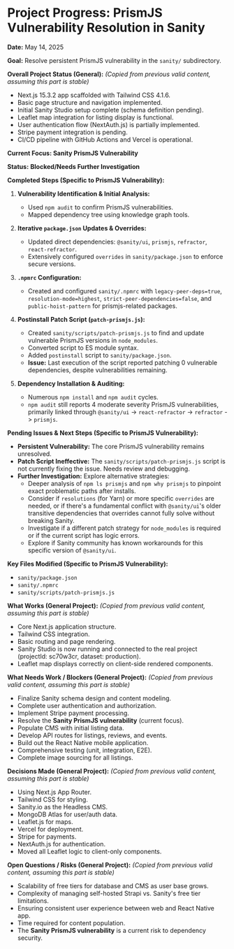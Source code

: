 # Project Progress: PrismJS Vulnerability Resolution in Sanity

**Date:** May 14, 2025

**Goal:** Resolve persistent PrismJS vulnerability in the `sanity/` subdirectory.

**Overall Project Status (General):**
*(Copied from previous valid content, assuming this part is stable)*
- Next.js 15.3.2 app scaffolded with Tailwind CSS 4.1.6.
- Basic page structure and navigation implemented.
- Initial Sanity Studio setup complete (schema definition pending).
- Leaflet map integration for listing display is functional.
- User authentication flow (NextAuth.js) is partially implemented.
- Stripe payment integration is pending.
- CI/CD pipeline with GitHub Actions and Vercel is operational.

**Current Focus: Sanity PrismJS Vulnerability**

**Status:** **Blocked/Needs Further Investigation**

**Completed Steps (Specific to PrismJS Vulnerability):**

1.  **Vulnerability Identification & Initial Analysis:**
    *   Used `npm audit` to confirm PrismJS vulnerabilities.
    *   Mapped dependency tree using knowledge graph tools.

2.  **Iterative `package.json` Updates & Overrides:**
    *   Updated direct dependencies: `@sanity/ui`, `prismjs`, `refractor`, `react-refractor`.
    *   Extensively configured `overrides` in `sanity/package.json` to enforce secure versions.

3.  **`.npmrc` Configuration:**
    *   Created and configured `sanity/.npmrc` with `legacy-peer-deps=true`, `resolution-mode=highest`, `strict-peer-dependencies=false`, and `public-hoist-pattern` for prismjs-related packages.

4.  **Postinstall Patch Script (`patch-prismjs.js`):**
    *   Created `sanity/scripts/patch-prismjs.js` to find and update vulnerable PrismJS versions in `node_modules`.
    *   Converted script to ES module syntax.
    *   Added `postinstall` script to `sanity/package.json`.
    *   **Issue:** Last execution of the script reported patching 0 vulnerable dependencies, despite vulnerabilities remaining.

5.  **Dependency Installation & Auditing:**
    *   Numerous `npm install` and `npm audit` cycles.
    *   `npm audit` still reports 4 moderate severity PrismJS vulnerabilities, primarily linked through `@sanity/ui` -> `react-refractor` -> `refractor` -> `prismjs`.

**Pending Issues & Next Steps (Specific to PrismJS Vulnerability):**

*   **Persistent Vulnerability:** The core PrismJS vulnerability remains unresolved.
*   **Patch Script Ineffective:** The `sanity/scripts/patch-prismjs.js` script is not currently fixing the issue. Needs review and debugging.
*   **Further Investigation:** Explore alternative strategies:
    *   Deeper analysis of `npm ls prismjs` and `npm why prismjs` to pinpoint exact problematic paths after installs.
    *   Consider if `resolutions` (for Yarn) or more specific `overrides` are needed, or if there's a fundamental conflict with `@sanity/ui`'s older transitive dependencies that overrides cannot fully solve without breaking Sanity.
    *   Investigate if a different patch strategy for `node_modules` is required or if the current script has logic errors.
    *   Explore if Sanity community has known workarounds for this specific version of `@sanity/ui`.

**Key Files Modified (Specific to PrismJS Vulnerability):**

*   `sanity/package.json`
*   `sanity/.npmrc`
*   `sanity/scripts/patch-prismjs.js`

**What Works (General Project):**
*(Copied from previous valid content, assuming this part is stable)*
- Core Next.js application structure.
- Tailwind CSS integration.
- Basic routing and page rendering.
- Sanity Studio is now running and connected to the real project (projectId: sc70w3cr, dataset: production).
- Leaflet map displays correctly on client-side rendered components.

**What Needs Work / Blockers (General Project):**
*(Copied from previous valid content, assuming this part is stable)*
- Finalize Sanity schema design and content modeling.
- Complete user authentication and authorization.
- Implement Stripe payment processing.
- Resolve the **Sanity PrismJS vulnerability** (current focus).
- Populate CMS with initial listing data.
- Develop API routes for listings, reviews, and events.
- Build out the React Native mobile application.
- Comprehensive testing (unit, integration, E2E).
- Complete image sourcing for all listings.

**Decisions Made (General Project):**
*(Copied from previous valid content, assuming this part is stable)*
- Using Next.js App Router.
- Tailwind CSS for styling.
- Sanity.io as the Headless CMS.
- MongoDB Atlas for user/auth data.
- Leaflet.js for maps.
- Vercel for deployment.
- Stripe for payments.
- NextAuth.js for authentication.
- Moved all Leaflet logic to client-only components.

**Open Questions / Risks (General Project):**
*(Copied from previous valid content, assuming this part is stable)*
- Scalability of free tiers for database and CMS as user base grows.
- Complexity of managing self-hosted Strapi vs. Sanity's free tier limitations.
- Ensuring consistent user experience between web and React Native app.
- Time required for content population.
- The **Sanity PrismJS vulnerability** is a current risk to dependency security.
